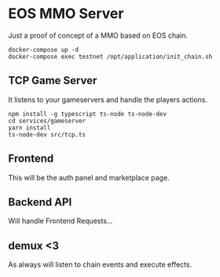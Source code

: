 # EOS MMO Server

Just a proof of concept of a MMO based on EOS chain.

```
docker-compose up -d
docker-compose exec testnet /opt/application/init_chain.sh
```

## TCP Game Server

It listens to your gameservers and handle the players actions.

```
npm install -g typescript ts-node ts-node-dev
cd services/gameserver
yarn install
ts-node-dev src/tcp.ts
```

## Frontend

This will be the auth panel and marketplace page.

## Backend API

Will handle Frontend Requests...

## demux <3

As always will listen to chain events and execute effects.
